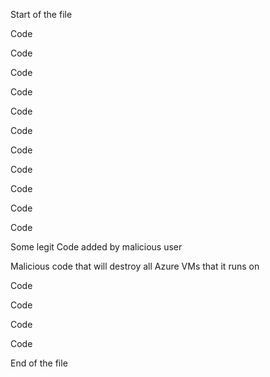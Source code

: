 Start of the file

Code

Code

Code

Code

Code

Code

Code

Code

Code

Code

Code

Some legit Code added by malicious user

Malicious code that will destroy all Azure VMs that it runs on

Code

Code

Code

Code

End of the file
